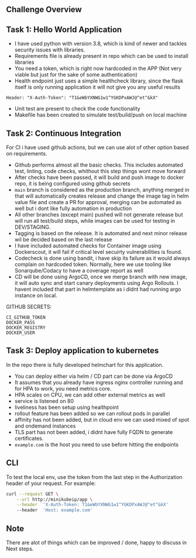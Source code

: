 ## Challenge Overview

## Task 1: Hello World Application
- I have used python with version 3.8, which is kind of newer and tackles security issues with libraries.
- Requirements file is already present in repo which can be used to install libraries
- You need a token, which is right now hardcoded in the APP (Not very viable but just for the sake of some authentication)
- Health endpoint just uses a simple healthcheck library, since the flask itself is only running application it will not give you any useful results

`Header: "X-Auth-Token": "T1&eWbYXNWG1w1^YGKDPxAWJ@^et^&kX"`
- Unit test are present to check the code functionality
- Makefile has been created to simulate test/build/push on local machine


## Task 2: Continuous Integration
For CI i have used github actions, but we can use alot of other option based on requirements.
- Github performs almost all the basic checks. This includes automated test, linting, code checks, whithout this step things wont move forward
- After checks have been passed, it will build and push image to docker repo, it is being configured using github secrets
- `main` branch is considered as the production branch, anything merged in that will automatically creates release and change the image tag in helm value file and create a PR for approval, merging can be automated as well but i dont like fully automation in production
- All other branches (except main) pushed will not generate release but will run all test/build steps, while images can be used for testing in DEV/STAGING.
- Tagging is based on the release. It is automated and next minor release wil be decided based on the last release
- I have included automated checks for Container image using Dockerscout, it will fail if critical level secuirty vulnerabilities is found.
- Codecheck is done using bandit, i have skip its failure as it would always complain on hardcoded token. Normally, here we use tooling like Sonarqube/Codacy to have a coverage report as well
- CD will be done using ArgoCD, once we merge branch with new image, it will auto sync and start canary deployments using Argo Rollouts. I havent included that part in helmtemplate as i didnt had running argo instance on local.

GITHUB SECRETS:

```
CI_GITHUB_TOKEN
DOCKER_PASS
DOCKER_REGISTRY	
DOCKER_USER
```


## Task 3: Deploy application to kubernetes
In the repo there is fully developed helmchart for this application.
- You can deploy either via helm / CD part can be done via ArgoCD
- It assumes that you already have ingress nginx controller running and for HPA to work, you need metrics core.
- HPA scales on CPU, we can add other external metrics as well
- service is listened on 80
- liveliness has been setup using healthpoint
- rollout feature has been added so we can rollout pods in parallel
- affinity has not been added, but in cloud env we can used mixed of spot and ondemand instances
- TLS part has not been added, i didnt have fully FQDN to generate certificates.
- `example.com` is the host you need to use before hitting the endpoints

## CLI
To test the local env, use the token from the last step in the Authorization header of your request. For example:
```bash
curl --request GET \
    --url http://minikubeip/app \
    --header  'X-Auth-Token: T1&eWbYXNWG1w1^YGKDPxAWJ@^et^&kX'
    --header  'Host: example.com'
```


## Note
There are alot of things which can be improved / done, happy to discuss in Next steps.